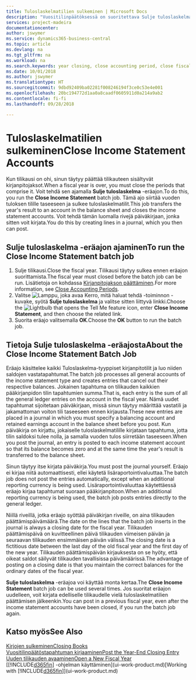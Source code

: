 ```yaml
---
title: Tuloslaskelmatilien sulkeminen | Microsoft Docs
description: "Vuositilinpäätöksessä on suoritettava Sulje tuloslaskelma -etätyö, jolla suljetaan tilikauden muodostavat kirjanpitojaksot."
services: project-madeira
documentationcenter: 
author: jswymer
ms.service: dynamics365-business-central
ms.topic: article
ms.devlang: na
ms.tgt_pltfrm: na
ms.workload: na
ms.search.keywords: year closing, close accounting period, close fiscal year, bank account detailed trial balance
ms.date: 10/01/2018
ms.author: jswymer
ms.translationtype: HT
ms.sourcegitcommit: 9dbd92409ba02281f008246194f3ce0c53e4e001
ms.openlocfilehash: 20bc194772d1aa0a8caadf0605911d0a214a9ab2
ms.contentlocale: fi-fi
ms.lasthandoff: 09/28/2018

---
```

# <a name="close-income-statement-accounts"></a><span data-ttu-id="1461e-103">Tuloslaskelmatilien sulkeminen</span><span class="sxs-lookup"><span data-stu-id="1461e-103">Close Income Statement Accounts</span></span>
<span data-ttu-id="1461e-104">Kun tilikausi on ohi, sinun täytyy päättää tilikauteen sisältyvät kirjanpitojaksot.</span><span class="sxs-lookup"><span data-stu-id="1461e-104">When a fiscal year is over, you must close the periods that comprise it.</span></span> <span data-ttu-id="1461e-105">Voit tehdä sen ajamalla **Sulje tuloslaskelma** -eräajon.</span><span class="sxs-lookup"><span data-stu-id="1461e-105">To do this, you run the **Close Income Statement** batch job.</span></span> <span data-ttu-id="1461e-106">Tämä ajo siirtää vuoden tuloksen tilille taseeseen ja sulkee tuloslaskelmatilit.</span><span class="sxs-lookup"><span data-stu-id="1461e-106">This job transfers the year's result to an account in the balance sheet and closes the income statement accounts.</span></span> <span data-ttu-id="1461e-107">Voit tehdä tämän luomalla rivejä päiväkirjaan, jonka sitten voit kirjata.</span><span class="sxs-lookup"><span data-stu-id="1461e-107">You do this by creating lines in a journal, which you then can post.</span></span>

## <a name="to-run-the-close-income-statement-batch-job"></a><span data-ttu-id="1461e-108">Sulje tuloslaskelma -eräajon ajaminen</span><span class="sxs-lookup"><span data-stu-id="1461e-108">To run the Close Income Statement batch job</span></span>
1. <span data-ttu-id="1461e-109">Sulje tilikausi.</span><span class="sxs-lookup"><span data-stu-id="1461e-109">Close the fiscal year.</span></span> <span data-ttu-id="1461e-110">Tilikausi täytyy sulkea ennen eräajon suorittamista.</span><span class="sxs-lookup"><span data-stu-id="1461e-110">The fiscal year must closed before the batch job can be run.</span></span> <span data-ttu-id="1461e-111">Lisätietoja on kohdassa [Kirjanpitojakson päättäminen](year-close-account-periods.md).</span><span class="sxs-lookup"><span data-stu-id="1461e-111">For more information, see [Close Accounting Periods](year-close-account-periods.md).</span></span>
2. <span data-ttu-id="1461e-112">Valitse ![Lamppu, joka avaa Kerro, mitä haluat tehdä -toiminnon](media/ui-search/search_small.png "Kerro, mitä haluat tehdä") -kuvake, syötä **Sulje tuloslaskelma** ja valitse sitten liittyvä linkki.</span><span class="sxs-lookup"><span data-stu-id="1461e-112">Choose the ![Lightbulb that opens the Tell Me feature](media/ui-search/search_small.png "Tell me what you want to do") icon, enter **Close Income Statement**, and then choose the related link.</span></span>
3. <span data-ttu-id="1461e-113">Suorita eräajo valitsemalla **OK**.</span><span class="sxs-lookup"><span data-stu-id="1461e-113">Choose the **OK** button to run the batch job.</span></span>

## <a name="about-the-close-income-statement-batch-job"></a><span data-ttu-id="1461e-114">Tietoja Sulje tuloslaskelma -eräajosta</span><span class="sxs-lookup"><span data-stu-id="1461e-114">About the Close Income Statement Batch Job</span></span>
<span data-ttu-id="1461e-115">Eräajo käsittelee kaikki Tuloslaskelma-tyyppiset kirjanpitotilit ja luo niiden saldojen vastatapahtumat.</span><span class="sxs-lookup"><span data-stu-id="1461e-115">The batch job processes all general accounts of the income statement type and creates entries that cancel out their respective balances.</span></span> <span data-ttu-id="1461e-116">Jokainen tapahtuma on tilikauden kaikkien pääkirjanpidon tilin tapahtumien summa.</span><span class="sxs-lookup"><span data-stu-id="1461e-116">That is, each entry is the sum of all the general ledger entries on the account in the fiscal year.</span></span> <span data-ttu-id="1461e-117">Nämä uudet tapahtumat sijoitetaan päiväkirjaan, missä sinun täytyy määrittää vastatili ja jakamattoman voiton tili taseeseen ennen kirjausta.</span><span class="sxs-lookup"><span data-stu-id="1461e-117">These new entries are placed in a journal in which you must specify a balancing account and retained earnings account in the balance sheet before you post.</span></span> <span data-ttu-id="1461e-118">Kun päiväkirja on kirjattu, jokaiselle tuloslaskelmatilille kirjataan tapahtuma, jotta tilin saldoksi tulee nolla, ja samalla vuoden tulos siirretään taseeseen.</span><span class="sxs-lookup"><span data-stu-id="1461e-118">When you post the journal, an entry is posted to each income statement account so that its balance becomes zero and at the same time the year's result is transferred to the balance sheet.</span></span>

<span data-ttu-id="1461e-119">Sinun täytyy itse kirjata päiväkirja.</span><span class="sxs-lookup"><span data-stu-id="1461e-119">You must post the journal yourself.</span></span> <span data-ttu-id="1461e-120">Eräajo ei kirjaa niitä automaattisesti, ellei käytetä lisäraportointivaluuttaa.</span><span class="sxs-lookup"><span data-stu-id="1461e-120">The batch job does not post the entries automatically, except when an additional reporting currency is being used.</span></span> <span data-ttu-id="1461e-121">Lisäraportointivaluuttaa käytettäessä eräajo kirjaa tapahtumat suoraan pääkirjanpitoon.</span><span class="sxs-lookup"><span data-stu-id="1461e-121">When an additional reporting currency is being used, the batch job posts entries directly to the general ledger.</span></span>

<span data-ttu-id="1461e-122">Niillä riveillä, jotka eräajo syöttää päiväkirjan riveille, on aina tilikauden päättämispäivämäärä.</span><span class="sxs-lookup"><span data-stu-id="1461e-122">The date on the lines that the batch job inserts in the journal is always a closing date for the fiscal year.</span></span> <span data-ttu-id="1461e-123">Tilikauden päättämispäivä on kuvitteellinen päivä tilikauden viimeisen päivän ja seuraavan tilikauden ensimmäisen päivän välissä.</span><span class="sxs-lookup"><span data-stu-id="1461e-123">The closing date is a fictitious date between the last day of the old fiscal year and the first day of the new year.</span></span> <span data-ttu-id="1461e-124">Tilikauden päättämispäivän kirjauksesta on se hyöty, että oikeat saldot säilyvät tilikauden tavallisissa päivämäärissä.</span><span class="sxs-lookup"><span data-stu-id="1461e-124">The advantage of posting on a closing date is that you maintain the correct balances for the ordinary dates of the fiscal year.</span></span>

<span data-ttu-id="1461e-125">**Sulje tuloslaskelma** -eräajoa voi käyttää monta kertaa.</span><span class="sxs-lookup"><span data-stu-id="1461e-125">The **Close Income Statement** batch job can be used several times.</span></span> <span data-ttu-id="1461e-126">Jos suoritat eräajon uudelleen, voit kirjata edelliselle tilikaudelle vielä tuloslaskelmatilien päättämisen jälkeenkin.</span><span class="sxs-lookup"><span data-stu-id="1461e-126">You can post in a previous fiscal year, even after the income statement accounts have been closed, if you run the batch job again.</span></span>

## <a name="see-also"></a><span data-ttu-id="1461e-127">Katso myös</span><span class="sxs-lookup"><span data-stu-id="1461e-127">See Also</span></span>
[<span data-ttu-id="1461e-128">Kirjojen sulkeminen</span><span class="sxs-lookup"><span data-stu-id="1461e-128">Closing Books</span></span>](year-close-books.md)  
[<span data-ttu-id="1461e-129">Vuositilinpäätöstapahtuman kirjaaminen</span><span class="sxs-lookup"><span data-stu-id="1461e-129">Post the Year-End Closing Entry</span></span>](year-how-post-year-end-close-entry.md)  
[<span data-ttu-id="1461e-130">Uuden tilikauden avaaminen</span><span class="sxs-lookup"><span data-stu-id="1461e-130">Open a New Fiscal Year</span></span>](finance-how-open-new-fiscal-year.md)  
<span data-ttu-id="1461e-131">[[!INCLUDE[d365fin](includes/d365fin_md.md)] -ohjelman käyttäminen](ui-work-product.md)</span><span class="sxs-lookup"><span data-stu-id="1461e-131">[Working with [!INCLUDE[d365fin](includes/d365fin_md.md)]](ui-work-product.md)</span></span>

